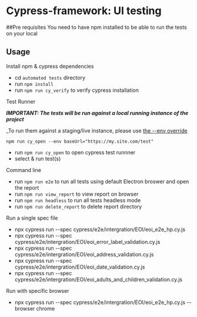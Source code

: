 # Cypress-framework: UI testing

##Pre requisites
You need to have npm installed to be able to run the tests on your local

## Usage

Install npm & cypress dependencies

- cd `automated tests` directory
- run `npm install`
- run `npm run cy_verify` to verify cypress installation

Test Runner

_**IMPORTANT: The tests will be run against a local running instance of the project**_

\_To run them against a staging/live instance, please use [the --env override](https://docs.cypress.io/guides/guides/environment-variables#Option-4-env)

`npm run cy_open --env baseUrl="https://my.site.com/test"`

- run `npm run cy_open` to open cypress test runnner
- select & run test(s)

Command line

- run `npm run e2e` to run all tests using default Electron broswer and open the report
- run `npm run view_report` to view report on browser
- run `npm run headless` to run all tests headless mode
- run `npm run delete_report` to delete report directory

Run a single spec file

- npx cypress run --spec cypress/e2e/intergration/EOI/eoi_e2e_hp.cy.js
- npx cypress run --spec cypress/e2e/intergration/EOI/eoi_error_label_validation.cy.js
- npx cypress run --spec cypress/e2e/intergration/EOI/eoi_address_validation.cy.js
- npx cypress run --spec cypress/e2e/intergration/EOI/eoi_date_validation.cy.js
- npx cypress run --spec cypress/e2e/intergration/EOI/eoi_adults_and_children_validation.cy.js

Run with specific browser

- npx cypress run --spec cypress/e2e/intergration/EOI/eoi_e2e_hp.cy.js --browser chrome
